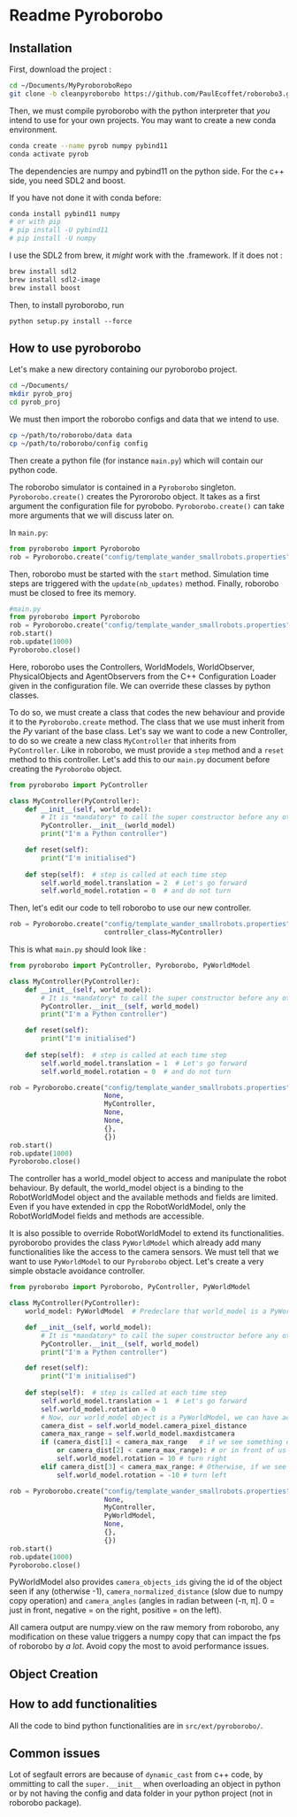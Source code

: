 # Readme Pyroborobo



## Installation

First, download the project :

```bash
cd ~/Documents/MyPyroboroboRepo
git clone -b cleanpyroborobo https://github.com/PaulEcoffet/roborobo3.git
```

Then, we must compile pyroborobo with the python interpreter that *you* intend to use for your own projects. You may want to create a new conda environment.

```bash
conda create --name pyrob numpy pybind11
conda activate pyrob
```

The dependencies are numpy and pybind11 on the python side. For the c++ side, you need SDL2 and boost.

If you have not done it with conda before:

```bash
conda install pybind11 numpy
# or with pip
# pip install -U pybind11
# pip install -U numpy
```

I use the SDL2 from brew, it *might* work with the .framework. If it does not :

```bash
brew install sdl2
brew install sdl2-image
brew install boost
```



Then, to install pyroborobo, run

```
python setup.py install --force
```



## How to use pyroborobo

Let's make a new directory containing our pyroborobo project.

```bash
cd ~/Documents/ 
mkdir pyrob_proj
cd pyrob_proj
```

We must then import the roborobo configs and data that we intend to use.

```bash
cp ~/path/to/roborobo/data data
cp ~/path/to/roborobo/config config
```

Then create a python file (for instance `main.py`) which will contain our python code.

The roborobo simulator is contained in a `Pyroborobo` singleton. `Pyroborobo.create()` creates
the Pyrororobo object. It takes as a first argument the configuration file for pyrobobo. 
`Pyroborobo.create()` can take more arguments that we will discuss later on. 

In `main.py`:
```python
from pyroborobo import Pyroborobo
rob = Pyroborobo.create("config/template_wander_smallrobots.properties")
```

Then, roborobo must be started with the `start` method. Simulation time steps are triggered with
the `update(nb_updates)` method. Finally, roborobo must be closed to free its memory.

```python
#main.py
from pyroborobo import Pyroborobo
rob = Pyroborobo.create("config/template_wander_smallrobots.properties")
rob.start()
rob.update(1000)
Pyroborobo.close()

```

Here, roborobo uses the Controllers, WorldModels, WorldObserver, PhysicalObjects and AgentObservers from the C++ Configuration Loader given in the configuration file. We can override these classes by python classes.

To do so, we must create a class that codes the new behaviour and provide it to the `Pyroborobo.create` method. The class that we use must inherit from the *Py* variant of the base class. Let's say we want to code a new Controller, to do so we create a new class `MyController` that inherits from `PyController`. Like in roborobo, we must provide a `step` method and a `reset` method to this controller. Let's add this to our `main.py` document before creating the `Pyroborobo` object.

```python
from pyroborobo import PyController

class MyController(PyController):
    def __init__(self, world_model):
        # It is *mandatory* to call the super constructor before any other operation to link the python object to its C++ counterpart
        PyController.__init__(world_model) 
        print("I'm a Python controller")

    def reset(self):
        print("I'm initialised")
    
    def step(self):  # step is called at each time step
        self.world_model.translation = 2  # Let's go forward
        self.world_model.rotation = 0  # and do not turn
```

Then, let's edit our code to tell roborobo to use our new controller.

```python
rob = Pyroborobo.create("config/template_wander_smallrobots.properties",
                        controller_class=MyController)
```

This is what `main.py` should look like : 
```python
from pyroborobo import PyController, Pyroborobo, PyWorldModel

class MyController(PyController):
    def __init__(self, world_model):
        # It is *mandatory* to call the super constructor before any other operation to link the python object to its C++ counterpart
        PyController.__init__(self, world_model) 
        print("I'm a Python controller")

    def reset(self):
        print("I'm initialised")
    
    def step(self):  # step is called at each time step
        self.world_model.translation = 1  # Let's go forward
        self.world_model.rotation = 0  # and do not turn

rob = Pyroborobo.create("config/template_wander_smallrobots.properties",
                        None,
                        MyController,
                        None,
                        None,
                        {},
                        {})
rob.start()
rob.update(1000)
Pyroborobo.close()
```

The controller has a world_model object to access and manipulate the robot behaviour. By default, the world_model object is a binding to the RobotWorldModel object and the available methods and fields are limited. Even if you have extended in cpp the RobotWorldModel, only the RobotWorldModel fields and methods are accessible.

It is also possible to override RobotWorldModel to extend its functionalities. pyroborobo provides the class `PyWorldModel` which already add many functionalities like the access to the camera sensors. We must tell that we want to use `PyWorldModel` to our `Pyroborobo` object.
Let's create a very simple obstacle avoidance controller.

```python
from pyroborobo import Pyroborobo, PyController, PyWorldModel

class MyController(PyController):
    world_model: PyWorldModel  # Predeclare that world_model is a PyWorldModel for better code completion

    def __init__(self, world_model):
        # It is *mandatory* to call the super constructor before any other operation to link the python object to its C++ counterpart
        PyController.__init__(self, world_model) 
        print("I'm a Python controller")

    def reset(self):
        print("I'm initialised")
    
    def step(self):  # step is called at each time step
        self.world_model.translation = 1  # Let's go forward
        self.world_model.rotation = 0
        # Now, our world_model object is a PyWorldModel, we can have access to camera_* properties
        camera_dist = self.world_model.camera_pixel_distance
        camera_max_range = self.world_model.maxdistcamera
        if (camera_dist[1] < camera_max_range   # if we see something on our left
            or camera_dist[2] < camera_max_range): # or in front of us
            self.world_model.rotation = 10 # turn right
        elif camera_dist[3] < camera_max_range: # Otherwise, if we see something on our right
            self.world_model.rotation = -10 # turn left

rob = Pyroborobo.create("config/template_wander_smallrobots.properties",
                        None,
                        MyController,
                        PyWorldModel,
                        None,
                        {},
                        {})
rob.start()
rob.update(1000)
Pyroborobo.close()
```

PyWorldModel also provides `camera_objects_ids` giving the id of the object seen if any  (otherwise -1), `camera_normalized_distance` (slow due to numpy copy operation) and `camera_angles` (angles in radian between (-π, π]. 0 = just in front, negative = on the right, positive = on the left).

All camera output are numpy.view on the raw memory from roborobo, any modification on these value triggers a numpy copy that can impact the fps of roborobo by *a lot*. Avoid copy the most to avoid performance issues.


## Object Creation




## How to add functionalities

All the code to bind python functionalities are in `src/ext/pyroborobo/`.


## Common issues

Lot of segfault errors are because of `dynamic_cast` from c++ code, by ommitting to call the `super.__init__` when overloading an object in python or by not having the config and data folder in your python project (not in roborobo package).

